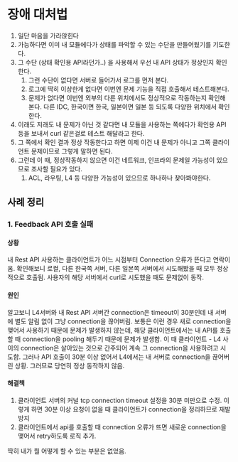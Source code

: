 # 장애 대처법

1. 일단 마음을 가라앉힌다
2. 가능하다면 이미 내 모듈에다가 상태를 파악할 수 있는 수단을 만들어뒀기를 기도한다.
3. 그 수단 \(상태 확인용 API라던가..\) 을 사용해서 우선 내 API 상태가 정상인지 확인한다.
   1. 그런 수단이 없다면 서버로 들어가서 로그를 먼저 본다.
   2. 로그에 딱히 이상한게 없다면 이번엔 문제 기능을 직접 호출해서 테스트해본다.
   3. 문제가 없다면 이번엔 외부의 다른 위치에서도 정상적으로 작동하는지 확인해본다. 다른 IDC, 한국이면 한국, 일본이면 일본 등 되도록 다양한 위치에서 확인한다.
4. 이래도 저래도 내 문제가 아닌 것 같다면 내 모듈을 사용하는 쪽에다가 확인용 API 등을 보내서 curl 같은걸로 테스트 해달라고 한다.
5. 그 쪽에서 확인 결과 정상 작동한다고 하면 이제 이건 내 문제가 아니고 그쪽 클라이언트 문제이므로 그렇게 말하면 된다.
6. 그런데 이 때, 정상작동하지 않으면 이건 네트워크, 인프라의 문제일 가능성이 있으므로 조사할 필요가 있다.
   1. ACL, 라우팅, L4 등 다양한 가능성이 있으므로 하나하나 찾아봐야한다.

## 사례 정리

### 1. Feedback API 호출 실패

#### 상황

내 Rest API 사용하는 클라이언트가 어느 시점부터 Connection 오류가 뜬다고 연락이 옴. 확인해보니 로컬, 다른 한국쪽 서버, 다른 일본쪽 서버에서 시도해봤을 때 모두 정상적으로 호출됨. 사용자의 해당 서버에서 curl로 시도했을 때도 문제없이 동작.

#### 원인

알고보니 L4서버와 내 Rest API 서버간 connection은 timeout이 30분인데 내 서버에 별도 알림 없이 그냥 connection을 끊어버림. 보통은 이런 경우 새로 connection을 맺어서 사용하기 때문에 문제가 발생하지 않는데, 해당 클라이언트에서는 내 API를 호출할 때 connection을 pooling 해두기 때문에 문제가 발생함. 이 때 클라이언트 - L4 사이의 connection은 살아있는 것으로 간주되어 계속 그 connection을 사용하려고 시도함. 그러나 API 호출이 30분 이상 없어서 L4에서는 내 서버로 connection을 끊어버린 상황. 그러므로 당연히 정상 동작하지 않음.

#### 해결책

1. 클라이언트 서버의 커널 tcp connection timeout 설정을 30분 미만으로 수정. 이렇게 하면 30분 이상 요청이 없을 때 클라이언트가 connection을 정리하므로 재발 방지
2. 클라이언트에서 api를 호출할 때 connection 오류가 뜨면 새로운 connection을 맺어서 retry하도록 로직 추가.

딱히 내가 뭘 어떻게 할 수 있는 부분은 없었음.

